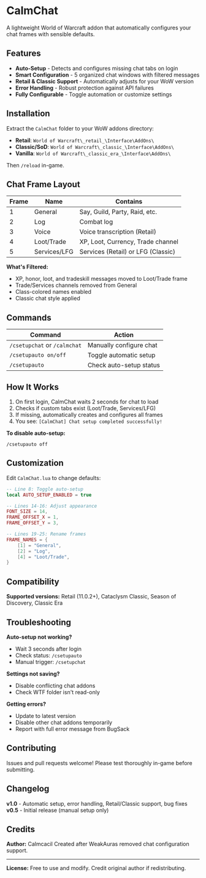 # CalmChat

A lightweight World of Warcraft addon that automatically configures your chat frames with sensible defaults.

## Features

- **Auto-Setup** - Detects and configures missing chat tabs on login
- **Smart Configuration** - 5 organized chat windows with filtered messages
- **Retail & Classic Support** - Automatically adjusts for your WoW version
- **Error Handling** - Robust protection against API failures
- **Fully Configurable** - Toggle automation or customize settings

## Installation

Extract the `CalmChat` folder to your WoW addons directory:
- **Retail**: `World of Warcraft\_retail_\Interface\AddOns\`
- **Classic/SoD**: `World of Warcraft\_classic_\Interface\AddOns\`
- **Vanilla**: `World of Warcraft\_classic_era_\Interface\AddOns\`

Then `/reload` in-game.

## Chat Frame Layout

| Frame | Name | Contains |
|-------|------|----------|
| 1 | General | Say, Guild, Party, Raid, etc. |
| 2 | Log | Combat log |
| 3 | Voice | Voice transcription (Retail) |
| 4 | Loot/Trade | XP, Loot, Currency, Trade channel |
| 5 | Services/LFG | Services (Retail) or LFG (Classic) |

**What's Filtered:**
- XP, honor, loot, and tradeskill messages moved to Loot/Trade frame
- Trade/Services channels removed from General
- Class-colored names enabled
- Classic chat style applied

## Commands

| Command | Action |
|---------|--------|
| `/csetupchat` or `/calmchat` | Manually configure chat |
| `/csetupauto on/off` | Toggle automatic setup |
| `/csetupauto` | Check auto-setup status |

## How It Works

1. On first login, CalmChat waits 2 seconds for chat to load
2. Checks if custom tabs exist (Loot/Trade, Services/LFG)
3. If missing, automatically creates and configures all frames
4. You see: `[CalmChat] Chat setup completed successfully!`

**To disable auto-setup:**
```
/csetupauto off
```

## Customization

Edit `CalmChat.lua` to change defaults:

```lua
-- Line 8: Toggle auto-setup
local AUTO_SETUP_ENABLED = true

-- Lines 14-16: Adjust appearance
FONT_SIZE = 14,
FRAME_OFFSET_X = 1,
FRAME_OFFSET_Y = 3,

-- Lines 19-25: Rename frames
FRAME_NAMES = {
    [1] = "General",
    [2] = "Log",
    [4] = "Loot/Trade",
}
```

## Compatibility

**Supported versions:** Retail (11.0.2+), Cataclysm Classic, Season of Discovery, Classic Era

## Troubleshooting

**Auto-setup not working?**
- Wait 3 seconds after login
- Check status: `/csetupauto`
- Manual trigger: `/csetupchat`

**Settings not saving?**
- Disable conflicting chat addons
- Check WTF folder isn't read-only

**Getting errors?**
- Update to latest version
- Disable other chat addons temporarily
- Report with full error message from BugSack

## Contributing

Issues and pull requests welcome! Please test thoroughly in-game before submitting.

## Changelog

**v1.0** - Automatic setup, error handling, Retail/Classic support, bug fixes
**v0.5** - Initial release (manual setup only)

## Credits

**Author:** Calmcacil
Created after WeakAuras removed chat configuration support.

---

**License:** Free to use and modify. Credit original author if redistributing.
